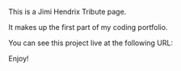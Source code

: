 This is a Jimi Hendrix Tribute page.

It makes up the first part of my coding portfolio.

You can see this project live at the following URL:

Enjoy!